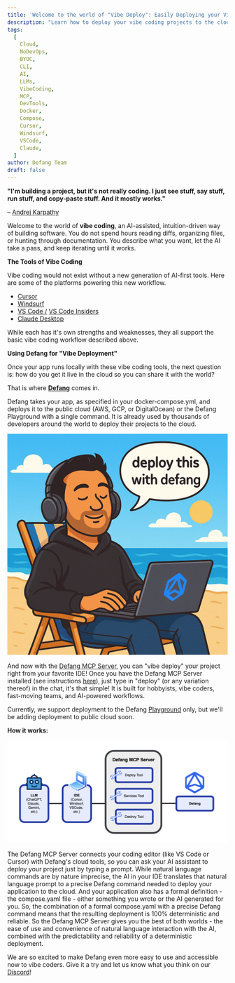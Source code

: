 ```yaml
---
title: 'Welcome to the world of "Vibe Deploy": Easily Deploying your Vibe Coding Projects to the cloud with Defang'
description: "Learn how to deploy your vibe coding projects to the cloud with Defang's new MCP Server"
tags:
  [
    Cloud,
    NoDevOps,
    BYOC,
    CLI,
    AI,
    LLMs,
    VibeCoding,
    MCP,
    DevTools,
    Docker,
    Compose,
    Cursor,
    Windsurf,
    VSCode,
    Claude,
  ]
author: Defang Team
draft: false
---
```


**"I'm building a project, but it's not really coding. I just see stuff, say stuff, run stuff, and copy-paste stuff. And it mostly works."**

– [Andrej Karpathy](https://x.com/karpathy/status/1886192184808149383)

Welcome to the world of **vibe coding**, an AI-assisted, intuition-driven way of building software. You do not spend hours reading diffs, organizing files, or hunting through documentation. You describe what you want, let the AI take a pass, and keep iterating until it works.

**The Tools of Vibe Coding**

Vibe coding would not exist without a new generation of AI-first tools. Here are some of the platforms powering this new workflow.

- [Cursor](https://cursor.com)
- [Windsurf](https://windsurf.com)
- [VS Code /](https://code.visualstudio.com/) [VS Code Insiders](https://code.visualstudio.com/insiders/)
- [Claude Desktop](https://claude.ai/download)

While each has it's own strengths and weaknesses, they all support the basic vibe coding workflow described above.

**Using Defang for "Vibe Deployment"**

Once your app runs locally with these vibe coding tools, the next question is: how do you get it live in the cloud so you can share it with the world?

That is where [**Defang**](https://defang.io/) comes in.

Defang takes your app, as specified in your docker-compose.yml, and deploys it to the public cloud (AWS, GCP, or DigitalOcean) or the Defang Playground with a single command. It is already used by thousands of developers around the world to deploy their projects to the cloud.

![Defang Vibe Deploy](/img/vibe-deploy/defang-vibe-deploy.png)

And now with the [Defang MCP Server](https://docs.defang.io/docs/concepts/mcp), you can "vibe deploy" your project right from your favorite IDE! Once you have the Defang MCP Server installed (see instructions [here](https://docs.defang.io/docs/concepts/mcp)), just type in "deploy" (or any variation thereof) in the chat, it's that simple! It is built for hobbyists, vibe coders, fast-moving teams, and AI-powered workflows.

Currently, we support deployment to the Defang [Playground](https://docs.defang.io/docs/concepts/defang-playground) only, but we'll be adding deployment to public cloud soon.

**How it works:**

![Defang MCP Workflow](/img/vibe-deploy/defang-mcp-workflow.png)

The Defang MCP Server connects your coding editor (like VS Code or Cursor) with Defang's cloud tools, so you can ask your AI assistant to deploy your project just by typing a prompt. While natural language commands are by nature imprecise, the AI in your IDE translates that natural language prompt to a precise Defang command needed to deploy your application to the cloud. And your application also has a formal definition - the compose.yaml file - either something you wrote or the AI generated for you. So, the combination of a formal compose.yaml with a precise Defang command means that the resulting deployment is 100% deterministic and reliable. So the Defang MCP Server gives you the best of both worlds - the ease of use and convenience of natural language interaction with the AI, combined with the predictability and reliability of a deterministic deployment.

We are so excited to make Defang even more easy to use and accessible now to vibe coders. Give it a try and let us know what you think on our [Discord](http://s.defang.io/discord)!
